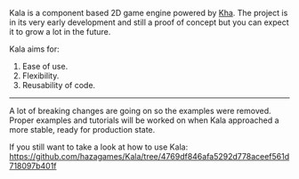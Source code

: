 Kala is a component based 2D game engine powered by [Kha](https://github.com/KTXSoftware/Kha). The project is in its very early development and still a proof of concept but you can expect it to grow a lot in the future.

Kala aims for:

1. Ease of use.
2. Flexibility.
3. Reusability of code.

_________________________________________________________________________________

A lot of breaking changes are going on so the examples were removed. Proper examples and tutorials will be worked on when Kala approached a more stable, ready for production state.

If you still want to take a look at how to use Kala: https://github.com/hazagames/Kala/tree/4769df846afa5292d778aceef561d718097b401f
